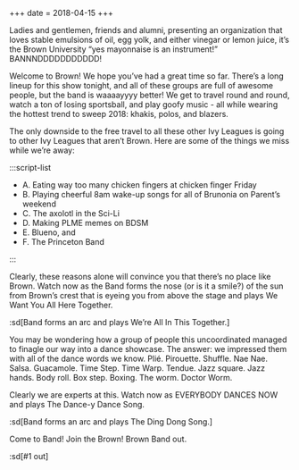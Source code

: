 +++
date = 2018-04-15
+++

Ladies and gentlemen, friends and alumni, presenting an organization that loves stable emulsions of oil, egg yolk, and either vinegar or lemon juice, it’s the Brown University “yes mayonnaise is an instrument!” BANNNDDDDDDDDDDD!

Welcome to Brown! We hope you’ve had a great time so far. There’s a long lineup for this show tonight, and all of these groups are full of awesome people, but the band is waaaayyyy better! We get to travel round and round, watch a ton of losing sportsball, and play goofy music - all while wearing the hottest trend to sweep 2018: khakis, polos, and blazers.

The only downside to the free travel to all these other Ivy Leagues is going to other Ivy Leagues that aren’t Brown. Here are some of the things we miss while we’re away:

:::script-list

- A. Eating way too many chicken fingers at chicken finger Friday
- B. Playing cheerful 8am wake-up songs for all of Brunonia on Parent’s weekend
- C. The axolotl in the Sci-Li
- D. Making PLME memes on BDSM
- E. Blueno, and
- F. The Princeton Band

:::

Clearly, these reasons alone will convince you that there’s no place like Brown. Watch now as the Band forms the nose (or is it a smile?) of the sun from Brown’s crest that is eyeing you from above the stage and plays We Want You All Here Together.

:sd[Band forms an arc and plays We’re All In This Together.]

You may be wondering how a group of people this uncoordinated managed to finagle our way into a dance showcase. The answer: we impressed them with all of the dance words we know. Plié. Pirouette. Shuffle. Nae Nae. Salsa. Guacamole. Time Step. Time Warp. Tendue. Jazz square. Jazz hands. Body roll. Box step. Boxing. The worm. Doctor Worm.

Clearly we are experts at this. Watch now as EVERYBODY DANCES NOW and plays The Dance-y Dance Song.

:sd[Band forms an arc and plays The Ding Dong Song.]

Come to Band! Join the Brown! Brown Band out.

:sd[#1 out]
